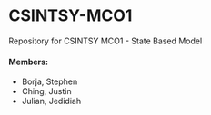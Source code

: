 # CSINTSY-MCO1
Repository for CSINTSY MCO1 - State Based Model

#### Members:
- Borja, Stephen
- Ching, Justin
- Julian, Jedidiah
